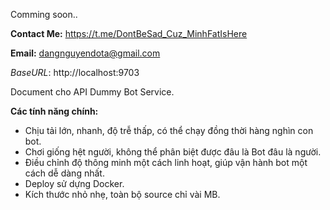 Comming soon.. 

**Contact Me:** https://t.me/DontBeSad_Cuz_MinhFatIsHere

**Email:** dangnguyendota@gmail.com

_BaseURL_: http://localhost:9703

Document cho API Dummy Bot Service.

**Các tính năng chính:**
- Chịu tải lớn, nhanh, độ trễ thấp, có thể chạy đồng thời hàng nghìn con bot.
- Chơi giống hệt người, không thể phân biệt được đâu là Bot đâu là người.
- Điều chỉnh độ thông minh một cách linh hoạt, giúp vận hành bot một cách dễ dàng nhất.
- Deploy sử dựng Docker.
- Kích thước nhỏ nhẹ, toàn bộ source chỉ vài MB.

